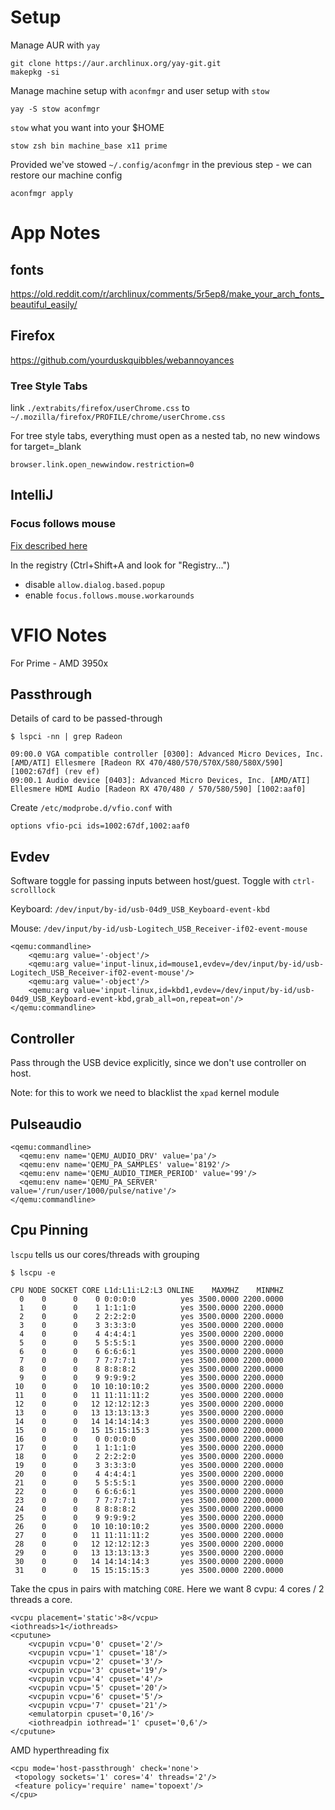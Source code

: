 # Setup

Manage AUR with `yay`

    git clone https://aur.archlinux.org/yay-git.git
    makepkg -si

Manage machine setup with `aconfmgr` and user setup with `stow`

    yay -S stow aconfmgr

`stow` what you want into your $HOME

    stow zsh bin machine_base x11 prime

Provided we've stowed `~/.config/aconfmgr` in the previous step - we can restore our machine config

    aconfmgr apply



# App Notes

## fonts

https://old.reddit.com/r/archlinux/comments/5r5ep8/make_your_arch_fonts_beautiful_easily/

## Firefox

https://github.com/yourduskquibbles/webannoyances

### Tree Style Tabs

link `./extrabits/firefox/userChrome.css` to `~/.mozilla/firefox/PROFILE/chrome/userChrome.css`

For tree style tabs, everything must open as a nested tab, no new windows for target=_blank
    
    browser.link.open_newwindow.restriction=0

## IntelliJ 


### Focus follows mouse

[Fix described here](https://youtrack.jetbrains.com/issue/IDEA-112015#comment=27-1324403)

In the registry  (Ctrl+Shift+A and look for "Registry...")

 - disable `allow.dialog.based.popup`
 - enable `focus.follows.mouse.workarounds`

# VFIO Notes

For Prime - AMD 3950x

## Passthrough

Details of card to be passed-through

    $ lspci -nn | grep Radeon
    
    09:00.0 VGA compatible controller [0300]: Advanced Micro Devices, Inc. [AMD/ATI] Ellesmere [Radeon RX 470/480/570/570X/580/580X/590] [1002:67df] (rev ef)
    09:00.1 Audio device [0403]: Advanced Micro Devices, Inc. [AMD/ATI] Ellesmere HDMI Audio [Radeon RX 470/480 / 570/580/590] [1002:aaf0]


Create `/etc/modprobe.d/vfio.conf` with

    options vfio-pci ids=1002:67df,1002:aaf0


## Evdev

Software toggle for passing inputs between host/guest. Toggle with `ctrl-scrolllock`

Keyboard: `/dev/input/by-id/usb-04d9_USB_Keyboard-event-kbd`

Mouse: `/dev/input/by-id/usb-Logitech_USB_Receiver-if02-event-mouse`


    <qemu:commandline>
        <qemu:arg value='-object'/>
        <qemu:arg value='input-linux,id=mouse1,evdev=/dev/input/by-id/usb-Logitech_USB_Receiver-if02-event-mouse'/>
        <qemu:arg value='-object'/>
        <qemu:arg value='input-linux,id=kbd1,evdev=/dev/input/by-id/usb-04d9_USB_Keyboard-event-kbd,grab_all=on,repeat=on'/>
    </qemu:commandline>

## Controller

Pass through the USB device explicitly, since we don't use controller on host.

Note: for this to work we need to blacklist the `xpad` kernel module


## Pulseaudio

    <qemu:commandline>
      <qemu:env name='QEMU_AUDIO_DRV' value='pa'/>
      <qemu:env name='QEMU_PA_SAMPLES' value='8192'/>
      <qemu:env name='QEMU_AUDIO_TIMER_PERIOD' value='99'/>
      <qemu:env name='QEMU_PA_SERVER' value='/run/user/1000/pulse/native'/>
    </qemu:commandline>


## Cpu Pinning

`lscpu` tells us our cores/threads with grouping

    $ lscpu -e
    
    CPU NODE SOCKET CORE L1d:L1i:L2:L3 ONLINE    MAXMHZ    MINMHZ
      0    0      0    0 0:0:0:0          yes 3500.0000 2200.0000
      1    0      0    1 1:1:1:0          yes 3500.0000 2200.0000
      2    0      0    2 2:2:2:0          yes 3500.0000 2200.0000
      3    0      0    3 3:3:3:0          yes 3500.0000 2200.0000
      4    0      0    4 4:4:4:1          yes 3500.0000 2200.0000
      5    0      0    5 5:5:5:1          yes 3500.0000 2200.0000
      6    0      0    6 6:6:6:1          yes 3500.0000 2200.0000
      7    0      0    7 7:7:7:1          yes 3500.0000 2200.0000
      8    0      0    8 8:8:8:2          yes 3500.0000 2200.0000
      9    0      0    9 9:9:9:2          yes 3500.0000 2200.0000
     10    0      0   10 10:10:10:2       yes 3500.0000 2200.0000
     11    0      0   11 11:11:11:2       yes 3500.0000 2200.0000
     12    0      0   12 12:12:12:3       yes 3500.0000 2200.0000
     13    0      0   13 13:13:13:3       yes 3500.0000 2200.0000
     14    0      0   14 14:14:14:3       yes 3500.0000 2200.0000
     15    0      0   15 15:15:15:3       yes 3500.0000 2200.0000
     16    0      0    0 0:0:0:0          yes 3500.0000 2200.0000
     17    0      0    1 1:1:1:0          yes 3500.0000 2200.0000
     18    0      0    2 2:2:2:0          yes 3500.0000 2200.0000
     19    0      0    3 3:3:3:0          yes 3500.0000 2200.0000
     20    0      0    4 4:4:4:1          yes 3500.0000 2200.0000
     21    0      0    5 5:5:5:1          yes 3500.0000 2200.0000
     22    0      0    6 6:6:6:1          yes 3500.0000 2200.0000
     23    0      0    7 7:7:7:1          yes 3500.0000 2200.0000
     24    0      0    8 8:8:8:2          yes 3500.0000 2200.0000
     25    0      0    9 9:9:9:2          yes 3500.0000 2200.0000
     26    0      0   10 10:10:10:2       yes 3500.0000 2200.0000
     27    0      0   11 11:11:11:2       yes 3500.0000 2200.0000
     28    0      0   12 12:12:12:3       yes 3500.0000 2200.0000
     29    0      0   13 13:13:13:3       yes 3500.0000 2200.0000
     30    0      0   14 14:14:14:3       yes 3500.0000 2200.0000
     31    0      0   15 15:15:15:3       yes 3500.0000 2200.0000


Take the cpus in pairs with matching `CORE`. Here we want 8 cvpu: 4 cores / 2 threads a core.

    <vcpu placement='static'>8</vcpu>
    <iothreads>1</iothreads>
    <cputune>
        <vcpupin vcpu='0' cpuset='2'/>
        <vcpupin vcpu='1' cpuset='18'/>
        <vcpupin vcpu='2' cpuset='3'/>
        <vcpupin vcpu='3' cpuset='19'/>
        <vcpupin vcpu='4' cpuset='4'/>
        <vcpupin vcpu='5' cpuset='20'/>
        <vcpupin vcpu='6' cpuset='5'/>
        <vcpupin vcpu='7' cpuset='21'/>
        <emulatorpin cpuset='0,16'/>
        <iothreadpin iothread='1' cpuset='0,6'/>
    </cputune>

AMD hyperthreading fix

    <cpu mode='host-passthrough' check='none'>
     <topology sockets='1' cores='4' threads='2'/>
     <feature policy='require' name='topoext'/>
    </cpu>
    